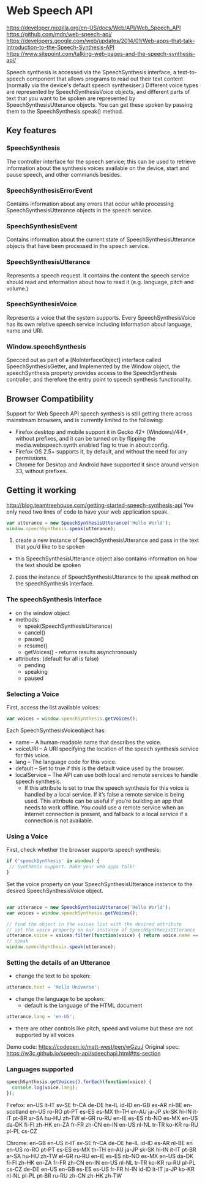 # Web Speech API
<https://developer.mozilla.org/en-US/docs/Web/API/Web_Speech_API>
<https://github.com/mdn/web-speech-api/>
<https://developers.google.com/web/updates/2014/01/Web-apps-that-talk-Introduction-to-the-Speech-Synthesis-API>
<https://www.sitepoint.com/talking-web-pages-and-the-speech-synthesis-api/>

Speech synthesis is accessed via the SpeechSynthesis interface, a text-to-speech component that allows programs to read out their text content (normally via the device's default speech synthesiser.) Different voice types are represented by SpeechSynthesisVoice objects, and different parts of text that you want to be spoken are represented by SpeechSynthesisUtterance objects. You can get these spoken by passing them to the SpeechSynthesis.speak() method.

## Key features

### SpeechSynthesis
The controller interface for the speech service; this can be used to retrieve information about the synthesis voices available on the device, start and pause speech, and other commands besides.
### SpeechSynthesisErrorEvent
Contains information about any errors that occur while processing SpeechSynthesisUtterance objects in the speech service.
### SpeechSynthesisEvent
Contains information about the current state of SpeechSynthesisUtterance objects that have been processed in the speech service.
### SpeechSynthesisUtterance
Represents a speech request. It contains the content the speech service should read and information about how to read it (e.g. language, pitch and volume.)
### SpeechSynthesisVoice
Represents a voice that the system supports. Every SpeechSynthesisVoice has its own relative speech service including information about language, name and URI.
### Window.speechSynthesis
Specced out as part of a [NoInterfaceObject] interface called SpeechSynthesisGetter, and Implemented by the Window object, the speechSynthesis property provides access to the SpeechSynthesis controller, and therefore the entry point to speech synthesis functionality.

## Browser Compatibility
Support for Web Speech API speech synthesis is still getting there across mainstream browsers, and is currently limited to the following:
- Firefox desktop and mobile support it in Gecko 42+ (Windows)/44+, without prefixes, and it can be turned on by flipping the media.webspeech.synth.enabled flag to true in about:config.
- Firefox OS 2.5+ supports it, by default, and without the need for any permissions.
- Chrome for Desktop and Android have supported it since around version 33, without prefixes.

## Getting it working
<http://blog.teamtreehouse.com/getting-started-speech-synthesis-api>
You only need two lines of code to have your web application speak.
```javascript
var utterance = new SpeechSynthesisUtterance('Hello World');
window.speechSynthesis.speak(utterance);
```
1. create a new instance of SpeechSynthesisUtterance and pass in the text that you’d like to be spoken
  - this SpeechSynthesisUtterance object also contains information on how the text should be spoken
2. pass the instance of SpeechSynthesisUtterance to the speak method on the speechSynthesis interface.

### The speechSynthesis Interface
- on the window object
- methods:
  - speak(SpeechSynthesisUtterance)
  - cancel()
  - pause()
  - resume()
  - getVoices() - returns results asynchronously
- attributes: (default for all is false)
  - pending
  - speaking
  - paused

### Selecting a Voice
First, access the list available voices:
```javascript
var voices = window.speechSynthesis.getVoices();
```
Each SpeechSynthesisVoiceobject has:
- name – A human-readable name that describes the voice.
- voiceURI – A URI specifying the location of the speech synthesis service for this voice.
- lang – The language code for this voice.
- default – Set to true if this is the default voice used by the browser.
- localService – The API can use both local and remote services to handle speech synthesis.
  - If this attribute is set to true the speech synthesis for this voice is handled by a local service. If it’s false a remote service is being used. This attribute can be useful if you’re building an app that needs to work offline. You could use a remote service when an internet connection is present, and fallback to a local service if a connection is not available.

### Using a Voice
First, check whether the browser supports speech synthesis:
```javascript
if ('speechSynthesis' in window) {
 // Synthesis support. Make your web apps talk!
}
```
Set the voice property on your SpeechSynthesisUtterance instance to the desired SpeechSynthesisVoice object.
```javascript

var utterance = new SpeechSynthesisUtterance('Hello World');
var voices = window.speechSynthesis.getVoices();

// find the object in the voices list with the desired attribute
// set the voice property on our instance of SpeechSynthesisUtterance
utterance.voice = voices.filter(function(voice) { return voice.name == 'Alex'; })[0];
// speak
window.speechSynthesis.speak(utterance);
```

### Setting the details of an Utterance
- change the text to be spoken:
```javascript
utterance.text = 'Hello Universe';
```
- change the language to be spoken:
  - default is the language of the HTML document
```javascript
utterance.lang = 'en-US';
```
- there are other controls like pitch, speed and volume but these are not supported by all voices

Demo code: <https://codepen.io/matt-west/pen/wGzuJ>
Original spec: <https://w3c.github.io/speech-api/speechapi.html#tts-section>

### Languages supported
```javascript
speechSynthesis.getVoices().forEach(function(voice) {
  console.log(voice.lang);
});
```
Firefox:
en-US
it-IT
sv-SE
fr-CA
de-DE
he-IL
id-ID
en-GB
es-AR
nl-BE
en-scotland
en-US
ro-RO
pt-PT
es-ES
es-MX
th-TH
en-AU
ja-JP
sk-SK
hi-IN
it-IT
pt-BR
ar-SA
hu-HU
zh-TW
el-GR
ru-RU
en-IE
es-ES
nb-NO
es-MX
en-US
da-DK
fi-FI
zh-HK
en-ZA
fr-FR
zh-CN
en-IN
en-US
nl-NL
tr-TR
ko-KR
ru-RU
pl-PL
cs-CZ

Chrome:
en-GB
en-US
it-IT
sv-SE
fr-CA
de-DE
he-IL
id-ID
es-AR
nl-BE
en
en-US
ro-RO
pt-PT
es-ES
es-MX
th-TH
en-AU
ja-JP
sk-SK
hi-IN
it-IT
pt-BR
ar-SA
hu-HU
zh-TW
el-GR
ru-RU
en-IE
es-ES
nb-NO
es-MX
en-US
da-DK
fi-FI
zh-HK
en-ZA
fr-FR
zh-CN
en-IN
en-US
nl-NL
tr-TR
ko-KR
ru-RU
pl-PL
cs-CZ
de-DE
en-US
en-GB
es-ES
es-US
fr-FR
hi-IN
id-ID
it-IT
ja-JP
ko-KR
nl-NL
pl-PL
pt-BR
ru-RU
zh-CN
zh-HK
zh-TW
